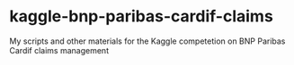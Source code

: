 # kaggle-bnp-paribas-cardif-claims
My scripts and other materials for the Kaggle competetion on BNP Paribas Cardif claims management
